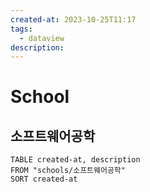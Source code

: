 ```yaml
---
created-at: 2023-10-25T11:17
tags:
  - dataview
description:
---
```

# School
## 소프트웨어공학
```dataview
TABLE created-at, description
FROM "schools/소프트웨어공학"
SORT created-at
```
